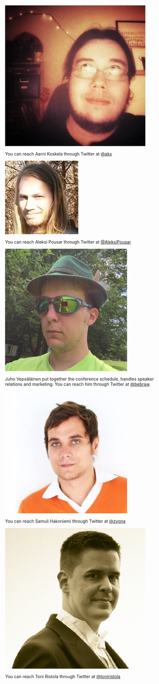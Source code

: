 <div class="organizer">

![Aarni Koskela|100|100|author-photo](assets/img/speakers/aarni.jpg)

You can reach Aarni Koskela through Twitter at [@akx](https://twitter.com/akx)

</div>
<div class="organizer">

![Aleksi Pousar|100|100|author-photo](assets/img/speakers/aleksi.jpg)

You can reach Aleksi Pousar through Twitter at [@AleksiPousar](https://twitter.com/AleksiPousar)

</div>
<div class="organizer">

![Juho Vepsäläinen|100|100|author-photo](assets/img/speakers/juho.jpg)

Juho Vepsäläinen put together the conference schedule, handles speaker relations and marketing. You can reach him through Twitter at [@bebraw](https://twitter.com/bebraw).

</div>
<div class="organizer">

![Samuli Hakoniemi|100|100|author-photo](assets/img/speakers/samuli.jpg)

You can reach Samuli Hakoniemi through Twitter at [@zvona](https://twitter.com/zvona)

</div>
<div class="organizer">

![Toni Ristola|100|100|author-photo](assets/img/speakers/toni.png)

You can reach Toni Ristola through Twitter at [@toniristola](https://twitter.com/toniristola)
</div>

